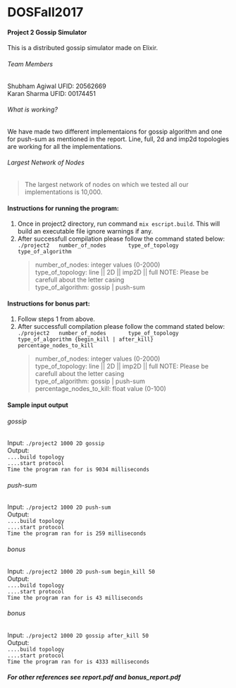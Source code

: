 # DOSFall2017
#### Project 2 Gossip Simulator
This is a distributed gossip simulator made on Elixir.
###### Team Members
Shubham Agiwal UFID: 20562669<br>
Karan Sharma   UFID: 00174451<br>
###### What is working?
We have made two different implementaions for gossip algorithm and one for push-sum as mentioned in the report. Line, full, 2d and imp2d topologies are working for all the implementations.
###### Largest Network of Nodes
> The largest network of nodes on which we tested all our implementations is 10,000.


#### Instructions for running the program:
1. Once in project2 directory, run command `mix escript.build`. This will build an executable file ignore warnings if any.
2. After successfull compilation please follow the command stated below:<br>
    `./project2	  number_of_nodes		type_of_topology	type_of_algorithm`<br>
    > number_of_nodes: integer values (0-2000)<br>
    > type_of_topology: line || 2D || imp2D || full NOTE: Please be carefull about the letter casing<br>
    > type_of_algorithm: gossip | push-sum <br>
    
#### Instructions for bonus part:
1. Follow steps 1 from above.
2. After successfull compilation please follow the command stated below:<br>
    `./project2	  number_of_nodes		type_of_topology	type_of_algorithm {begin_kill | after_kill} percentage_nodes_to_kill`<br>
    > number_of_nodes: integer values (0-2000)<br>
    > type_of_topology: line || 2D || imp2D || full NOTE: Please be carefull about the letter casing<br>
    > type_of_algorithm: gossip | push-sum <br>
    > percentage_nodes_to_kill: float value (0-100)
    
#### Sample input output<br>
###### gossip<br>
Input: `./project2 1000 2D gossip`<br>
Output: <br>
`....build topology`<br> `....start protocol` <br> `Time the program ran for is 9034 milliseconds `
###### push-sum<br>
Input: `./project2 1000 2D push-sum`<br>
Output: <br>
`....build topology`<br> `....start protocol` <br> `Time the program ran for is 259 milliseconds `
###### bonus<br>
Input: `./project2 1000 2D push-sum begin_kill 50`<br>
Output: <br>
`....build topology`<br> `....start protocol` <br> `Time the program ran for is 43 milliseconds `

###### bonus<br>
Input: `./project2 1000 2D gossip after_kill 50`<br>
Output: <br>
`....build topology`<br> `....start protocol` <br> `Time the program ran for is 4333 milliseconds `

##### For other references see report.pdf and bonus_report.pdf


